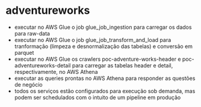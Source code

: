 # adventureworks
- executar no AWS Glue o job glue_job_ingestion para carregar os dados para raw-data
- executar no AWS Glue o job glue_job_transform_and_load para tranformação (limpeza e desnormalização das tabelas) e conversão em parquet
- executar no AWS Glue os crawlers poc-adventure-works-header e poc-adventureworks-detail para carregar as tabelas header e detail, respectivamente, no AWS Athena
- executar as queries prontas no AWS Athena para responder as questões de negócio
- todos os serviços estão configurados para execução sob demanda, mas podem ser schedulados com o intuito de um pipeline em produção

